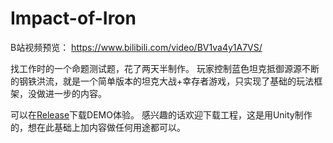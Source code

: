 # Impact-of-Iron
B站视频预览：
https://www.bilibili.com/video/BV1va4y1A7VS/

找工作时的一个命题测试题，花了两天半制作。
玩家控制蓝色坦克抵御源源不断的钢铁洪流，就是一个简单版本的坦克大战+幸存者游戏，只实现了基础的玩法框架，没做进一步的内容。

可以在[Release](https://github.com/Tuliyamessenger/Impact-of-Iron/releases/tag/DEMO)下载DEMO体验。
感兴趣的话欢迎下载工程，这是用Unity制作的，想在此基础上加内容做任何用途都可以。
